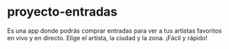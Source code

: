 # proyecto-entradas
Es una app donde podrás comprar entradas para ver a tus artistas favoritos en vivo y en directo.
Elige el artista, la ciudad y la zona.
¡Fácil y rápido!
